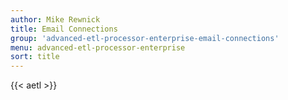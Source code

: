 ```yaml
---
author: Mike Rewnick
title: Email Connections
group: 'advanced-etl-processor-enterprise-email-connections'
menu: advanced-etl-processor-enterprise
sort: title
---
```


{{< aetl >}}
